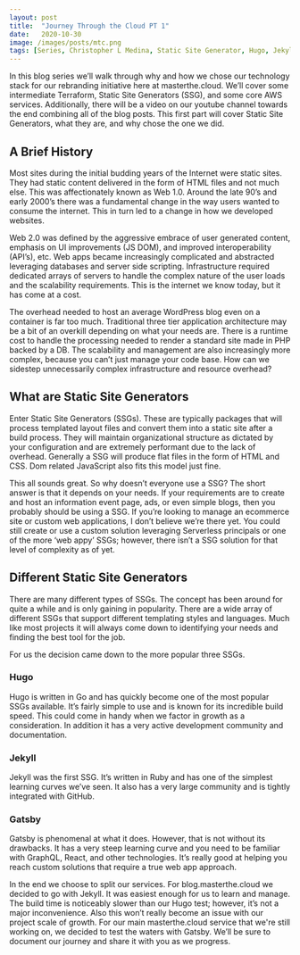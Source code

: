 ```yaml
---
layout: post
title:  "Journey Through the Cloud PT 1"
date:   2020-10-30
image: /images/posts/mtc.png
tags: [Series, Christopher L Medina, Static Site Generator, Hugo, Jekyll, GatsbyJS]
---
```


In this blog series we’ll walk through why and how we chose our technology stack for our rebranding initiative here at masterthe.cloud. We’ll cover some intermediate Terraform, Static Site Generators (SSG), and some core AWS services. Additionally, there will be a video on our youtube channel towards the end combining all of the blog posts. This first part will cover Static Site Generators, what they are, and why chose the one we did.

<!--more-->

## A Brief History

Most sites during the initial budding years of the Internet were static sites. They had static content delivered in the form of HTML files and not much else. This was affectionately known as Web 1.0. Around the late 90’s and early 2000’s there was a fundamental change in the way users wanted to consume the internet. This in turn led to a change in how we developed websites. 

Web 2.0 was defined by the aggressive embrace of user generated content, emphasis on UI improvements (JS DOM), and improved interoperability (API’s), etc. Web apps became increasingly complicated and abstracted leveraging databases and server side scripting. Infrastructure required dedicated arrays of servers to handle the complex nature of the user loads and the scalability requirements. This is the internet we know today, but it has come at a cost.

The overhead needed to host an average WordPress blog even on a container is far too much. Traditional three tier application architecture may be a bit of an overkill depending on what your needs are. There is a runtime cost to handle the processing needed to render a standard site made in PHP backed by a DB.  The scalability and management are also increasingly more complex, because you can’t just manage your code base. How can we sidestep unnecessarily complex infrastructure and resource overhead?

## What are Static Site Generators

Enter Static Site Generators (SSGs). These are typically packages that will process templated layout files and convert them into a static site after a build process. They will maintain organizational structure as dictated by your configuration and are extremely performant due to the lack of overhead. Generally a SSG will produce flat files in the form of HTML and CSS. Dom related JavaScript also fits this model just fine.

This all sounds great. So why doesn’t everyone use a SSG? The short answer is that it depends on your needs. If your requirements are to create and host an information event page, ads, or even simple blogs, then you probably should be using a SSG. If you’re looking to manage an ecommerce site or custom web applications, I don’t believe we’re there yet. You could still create or use a custom solution leveraging Serverless principals or one of the more ‘web appy’ SSGs; however, there isn’t a SSG solution for that level of complexity as of yet.

## Different Static Site Generators

There are many different types of SSGs. The concept has been around for quite a while and is only gaining in popularity. There are a wide array of different SSGs that support different templating styles and languages. Much like most projects it will always come down to identifying your needs and finding the best tool for the job. 

For us the decision came down to the more popular three SSGs.

### Hugo

Hugo is written in Go and has quickly become one of the most popular SSGs available. It’s fairly simple to use and is known for its incredible build speed. This could come in handy when we factor in growth as a consideration. In addition it has a very active development community and documentation. 

### Jekyll

Jekyll was the first SSG. It’s written in Ruby and has one of the simplest learning curves we’ve seen. It also has a very large community and is tightly integrated with GitHub.

### Gatsby

Gatsby is phenomenal at what it does. However, that is not without its drawbacks. It has a very steep learning curve and you need to be familiar with GraphQL, React, and other technologies. It’s really good at helping you reach custom solutions that require a true web app approach. 

In the end we choose to split our services. For blog.masterthe.cloud we decided to go with Jekyll. It was easiest enough for us to learn and manage. The build time is noticeably slower than our Hugo test; however, it’s not a major inconvenience. Also this won’t really become an issue with our project scale of growth. For our main masterthe.cloud service that we're still working on, we decided to test the waters with Gatsby. We’ll be sure to document our journey and share it with you as we progress.